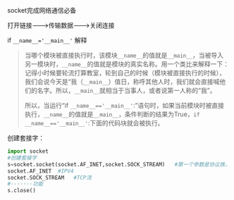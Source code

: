 socket完成网络通信必备

打开链接--->传输数据--->关闭连接



if `__name__='__main__'`  解释

> 当哪个模块被直接执行时，该模块`__name__`的值就是`__main__`，当被导入另一模块时，`__name__`的值就是模块的真实名称。用一个类比来解释一下：记得小时候要轮流打算教室，轮到自己的时候（模块被直接执行的时候），我们会说今天是“我（`__main__`）值日，称呼其他人时，我们就会直接喊他们的名字。所以，`__main__`就相当于当事人，或者说第一人称的“我”。
>
> 所以，当运行“if `__name__=='__main__'`:”语句时，如果当前模块时被直接执行，`__name__`的值就是`__main__`，条件判断的结果为True，`if __name__=='__main__'`:下面的代码块就会被执行。



创建套接字：

```python
import socket
#创建套接字
s=socket.socket(socket.AF_INET,socket.SOCK_STREAM)   #第一个参数是协议族，第二个参数是通信类型，如TCP,UDP
socket.AF_INET  #IPV4
socket.SOCK_STREAM   #TCP流
#·······功能
s.close()
```

